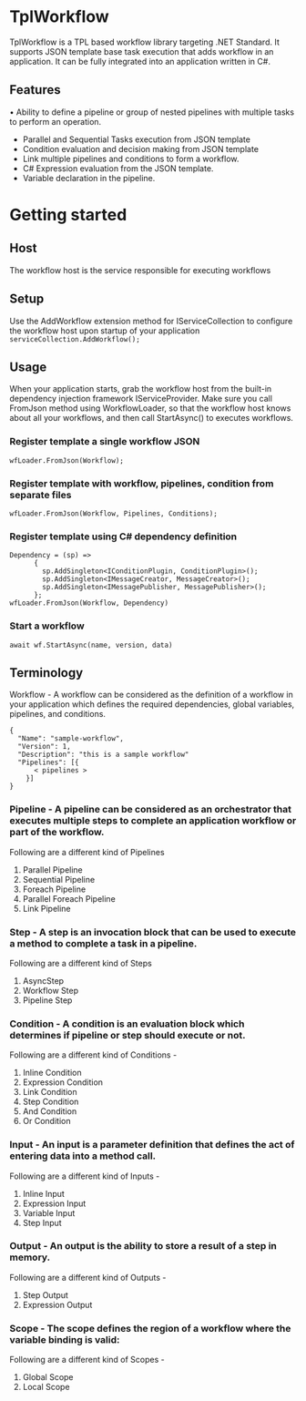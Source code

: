 # TplWorkflow

TplWorkflow is a TPL based workflow library targeting .NET Standard. It supports JSON template base task execution that adds workflow in an application. It can be fully integrated into an application written in C#.

## **Features** 
•	Ability to define a pipeline or group of nested pipelines with multiple tasks to perform an operation.
- Parallel and Sequential Tasks execution from JSON template 
- Condition evaluation and decision making from JSON template 
- Link multiple pipelines and conditions to form a workflow.
- C# Expression evaluation from the JSON template.
- Variable declaration in the pipeline. 

# Getting started

## Host
The workflow host is the service responsible for executing workflows

## Setup

Use the AddWorkflow extension method for IServiceCollection to configure the workflow host upon startup of your application
` serviceCollection.AddWorkflow();
`
## Usage
When your application starts, grab the workflow host from the built-in dependency injection framework IServiceProvider. Make sure you call FromJson method using WorkflowLoader, so that the workflow host knows about all your workflows, and then call StartAsync() to executes workflows. 

### Register template a single workflow JSON
```wfLoader.FromJson(Workflow);```

### Register template with workflow, pipelines, condition from separate files
```wfLoader.FromJson(Workflow, Pipelines, Conditions);```

### Register template using C# dependency definition 
```
Dependency = (sp) =>
      {
        sp.AddSingleton<IConditionPlugin, ConditionPlugin>();
        sp.AddSingleton<IMessageCreator, MessageCreator>();
        sp.AddSingleton<IMessagePublisher, MessagePublisher>();
      };
wfLoader.FromJson(Workflow, Dependency)
```
### Start a workflow 
```await wf.StartAsync(name, version, data)```



## **Terminology**
Workflow - A workflow can be considered as the definition of a workflow in your application which defines the required dependencies, global variables, pipelines, and conditions.

```
{
  "Name": "sample-workflow",
  "Version": 1,
  "Description": "this is a sample workflow"
  "Pipelines": [{
      < pipelines > 
    }]
}
```

### Pipeline - A pipeline can be considered as an orchestrator that executes multiple steps to complete an application workflow or part of the workflow.

Following are a different kind of Pipelines
1. Parallel Pipeline
2. Sequential Pipeline
3. Foreach Pipeline
4. Parallel Foreach Pipeline
5. Link Pipeline

### Step - A step is an invocation block that can be used to execute a method to complete a task in a pipeline.

Following are a different kind of Steps
1. AsyncStep
2. Workflow Step
3. Pipeline Step

### Condition - A condition is an evaluation block which determines if pipeline or step should execute or not. 

Following are a different kind of Conditions -
1. Inline Condition
2. Expression Condition
3. Link Condition
4. Step Condition
5. And Condition
6. Or Condition

### Input - An input is a parameter definition that defines the act of entering data into a method call.

Following are a different kind of Inputs - 
1. Inline Input
2. Expression Input
3. Variable Input
4. Step Input

### Output - An output is the ability to store a result of a step in memory.

Following are a different kind of Outputs -
1. Step Output
2. Expression Output

### Scope - The scope defines the region of a workflow where the variable binding is valid:

Following are a different kind of Scopes -
1. Global Scope 
2. Local Scope 

